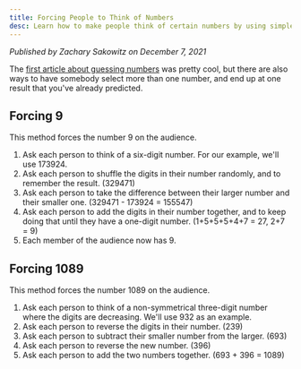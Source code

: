 ```yaml
---
title: Forcing People to Think of Numbers
desc: Learn how to make people think of certain numbers by using simple math.
---
```


_Published by Zachary Sakowitz on December 7, 2021_

The [first article about guessing numbers](/math/guessing-numbers-with-algebra/) was pretty cool, but there are also ways to have somebody select more than one number, and end up at one result that you've already predicted.

## Forcing 9

This method forces the number 9 on the audience.

1. Ask each person to think of a six-digit number. For our example, we'll use 173924.
2. Ask each person to shuffle the digits in their number randomly, and to remember the result. (329471)
3. Ask each person to take the difference between their larger number and their smaller one. (329471 - 173924 = 155547)
4. Ask each person to add the digits in their number together, and to keep doing that until they have a one-digit number. (1+5+5+5+4+7 = 27, 2+7 = 9)
5. Each member of the audience now has 9.

## Forcing 1089

This method forces the number 1089 on the audience.

1. Ask each person to think of a non-symmetrical three-digit number where the digits are decreasing. We'll use 932 as an example.
2. Ask each person to reverse the digits in their number. (239)
3. Ask each person to subtract their smaller number from the larger. (693)
4. Ask each person to reverse the new number. (396)
5. Ask each person to add the two numbers together. (693 + 396 = 1089)
